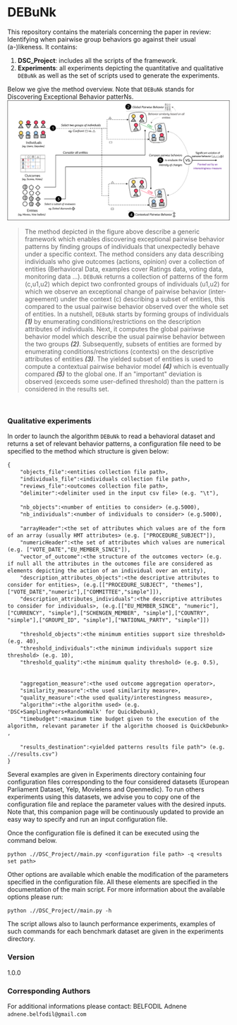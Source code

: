 # DEBuNk
This repository contains the materials concerning the paper in review: Identifying when pairwise group behaviors go against their usual (a-)likeness. It contains:
1. **DSC_Project**: includes all the scripts of the framework.
2. **Experiments**: all experiments depicting the quantitative and qualitative ```DEBuNk``` as well as the set of scripts used to generate the experiments.

Below we give the method overview. Note that ```DEBuNk``` stands for Discovering Exceptional Behavior patterNs.
  &nbsp;
![](Figures/overallApproach.png)
>The method depicted in the figure above describe a generic framework which enables discovering exceptional pairwise behavior patterns by finding groups of individuals that unexpectedly behave under a specific context. The method considers any data describing individuals who give outcomes (actions, opinion) over a collection of entities (Berhavioral Data, examples cover Ratings data, voting data, monitoring data ...).  ```DEBuNk``` returns a collection of patterns of the form (c,u1,u2) which depict two confronted groups of individuals (u1,u2) for which we observe an exceptional change of pairwise behavior (inter-agreement) under the context (c) describing a subset of entities, this compared to the usual pairwise behavior observed over the whole set of entities. In a nutshell, ```DEBuNk``` starts by forming groups of individuals ___(1)___ by enumerating conditions/restrictions on the description attributes of individuals. Next, it computes the global pairiwse behavior model which describe the usual pairwise behavior between the two groups ___(2)___. Subsequently, subsets of entities are formed by enumerating conditions/restrictions (contexts) on the descriptive attributes of entities ___(3)___. The yielded subset of entities  is used to compute a contextual pairwise behavior model ___(4)___ which is eventually compared ___(5)___ to the global one. If an "important" deviation is observed (exceeds some user-defined threshold) than the pattern is considered in the results set.
 
  &nbsp;
  
### Qualitative experiments 
In order to launch the algorithm ```DEBuNk``` to read a behavioral dataset and returns a set of relevant behavior patterns, a configuration file need to be specified to the method which structure is given below:  

```
{
	"objects_file":<entities collection file path>,
	"individuals_file":<individuals collection file path>,
	"reviews_file":<outcomes collection file path>,
	"delimiter":<delimiter used in the input csv file> (e.g. "\t"),

	"nb_objects":<number of entities to consider> (e.g.5000),
	"nb_individuals":<number of individuals to consider> (e.g.5000),

	"arrayHeader":<the set of attributes which values are of the form of an array (usually HMT attributes> (e.g. ["PROCEDURE_SUBJECT"]),
	"numericHeader":<the set of attributes which values are numerical (e.g. ["VOTE_DATE","EU_MEMBER_SINCE"]),
	"vector_of_outcome":<the structure of the outcomes vector> (e.g. if null all the attributes in the outcomes file are considered as elements depicting the action of an individual over an entity),
	"description_attributes_objects":<the descriptive attributes to consider for entities>, (e.g.[["PROCEDURE_SUBJECT", "themes"],["VOTE_DATE","numeric"],["COMMITTEE","simple"]]),
	"description_attributes_individuals":<the descriptive attributes to consider for individuals>, (e.g.[["EU_MEMBER_SINCE", "numeric"],["CURRENCY", "simple"],["SCHENGEN_MEMBER", "simple"],["COUNTRY", "simple"],["GROUPE_ID", "simple"],["NATIONAL_PARTY", "simple"]])

	"threshold_objects":<the minimum entities support size threshold> (e.g. 40),
	"threshold_individuals":<the minimum individuals support size threshold> (e.g. 10),
	"threshold_quality":<the minimum quality threshold> (e.g. 0.5),
	

	"aggregation_measure":<the used outcome aggregation operator>,
	"similarity_measure":<the used similarity measure>,
	"quality_measure":<the used quality/interestingness measure>,
	"algorithm":<the algorithm used> (e.g. 'DSC+SamplingPeers+RandomWalk' for QuickDebunk),
	"timebudget":<maximum time budget given to the execution of the algorithm, relevant parameter if the algorithm choosed is QuickDebunk> ,

	"results_destination":<yielded patterns results file path"> (e.g. .//results.csv")
}

```

Several examples are given in Experiments directory containing four configuration files corresponding to the four considered datasets (European Parliament Dataset, Yelp, Movielens and Openmedic). To run others experiments using this datasets, we advise you to copy one of the configuration file and replace the parameter values with the desired inputs. Note that, this companion page will be continuously updated to provide an easy way to specify and run an input configuration file. 

Once the configuration file is defined it can be executed using the command below.

```
python .//DSC_Project//main.py <configuration file path> -q <results set path>
```

Other options are available which enable the modification of the parameters specified in the configuration file. All these elements are specified in the documentation of the main script. For more information about the available options please run:

```
python .//DSC_Project//main.py -h
```

The script allows also to launch performance experiments, examples of such commands for each benchmark dataset are given in the experiments directory. 

### Version
1.0.0

  
### Corresponding Authors
For additional informations please contact: BELFODIL Adnene `adnene.belfodil@gmail.com`